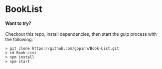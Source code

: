# BookList



#### Want to try?
Checkout this repo, install dependencies, then start the gulp process with the following:

```
> git clone https://github.com/gopinn/Book-List.git
> cd Book-List
> npm install
> npm start
```


